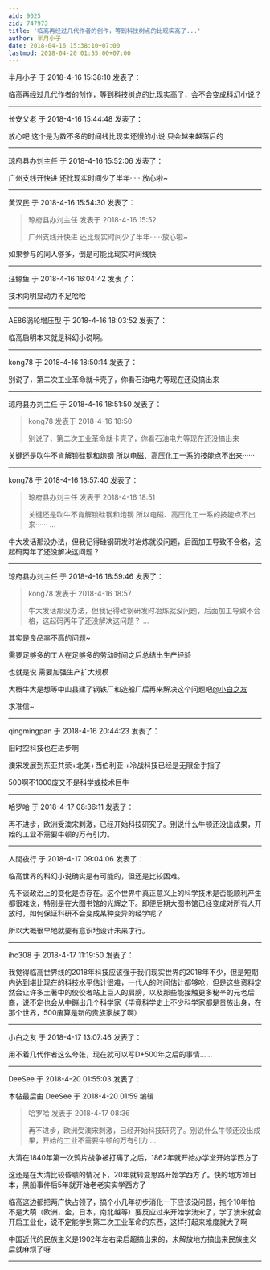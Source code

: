 ```yaml
---
aid: 9025
zid: 747973
title: '临高再经过几代作者的创作，等到科技树点的比现实高了...'
author: 半月小子
date: 2018-04-16 15:38:10+07:00
lastmod: 2018-04-20 01:55:00+07:00
---
```


半月小子 于 2018-4-16 15:38:10 发表了：

临高再经过几代作者的创作，等到科技树点的比现实高了，会不会变成科幻小说？

---------

长安父老 于 2018-4-16 15:44:48 发表了：

放心吧 这个是为数不多的时间线比现实还慢的小说 只会越来越落后的

---------

琼府县办刘主任 于 2018-4-16 15:52:06 发表了：

广州支线开快进 还比现实时间少了半年······放心啦~

---------

黄汉民 于 2018-4-16 15:54:30 发表了：

> 琼府县办刘主任 发表于 2018-4-16 15:52
> 
> 广州支线开快进 还比现实时间少了半年······放心啦~



如果参与的同人够多，倒是可能比现实时间线快

---------

汪鲸鱼 于 2018-4-16 16:04:42 发表了：

技术向明显动力不足哈哈

---------

AE86涡轮增压型 于 2018-4-16 18:03:52 发表了：

临高启明本来就是科幻小说啊。

---------

kong78 于 2018-4-16 18:50:14 发表了：

别说了，第二次工业革命就卡壳了，你看石油电力等现在还没搞出来

---------

琼府县办刘主任 于 2018-4-16 18:51:50 发表了：

> kong78 发表于 2018-4-16 18:50
> 
> 别说了，第二次工业革命就卡壳了，你看石油电力等现在还没搞出来



关键还是吹牛不肯解锁硅钢和炮钢 所以电磁、高压化工一系的技能点不出来······

---------

kong78 于 2018-4-16 18:57:40 发表了：

> 琼府县办刘主任 发表于 2018-4-16 18:51
> 
> 关键还是吹牛不肯解锁硅钢和炮钢 所以电磁、高压化工一系的技能点不出来······ ...



牛大发话那没办法，但我记得硅钢研发时冶炼就没问题，后面加工导致不合格，这起码两年了还没解决这问题？

---------

琼府县办刘主任 于 2018-4-16 18:59:46 发表了：

> kong78 发表于 2018-4-16 18:57
> 
> 牛大发话那没办法，但我记得硅钢研发时冶炼就没问题，后面加工导致不合格，这起码两年了还没解决这问题？ ...



其实是良品率不高的问题~

需要足够多的工人在足够多的劳动时间之后总结出生产经验

也就是说 需要加强生产扩大规模

大概牛大是想等中山县建了钢铁厂和造船厂后再来解决这个问题吧[@小白之友](https://bbs.northdy.com/home.php?mod=space&uid=76559)

求准信~

---------

qingmingpan 于 2018-4-16 20:44:23 发表了：

旧时空科技也在进步啊       

澳宋发展到东亚共荣+北美+西伯利亚 +冷战科技已经是无限金手指了 

500啊不1000废又不是科学或技术巨牛

---------

哈罗哈 于 2018-4-17 08:36:11 发表了：

再不进步，欧洲受澳宋刺激，已经开始科技研究了。别说什么牛顿还没出成果，开始的工业不需要牛顿的万有引力。

---------

人間夜行 于 2018-4-17 09:04:06 发表了：

临高世界的科幻小说确实是有可能的，但还是比较困难。

先不谈政治上的变化是否存在。这个世界中真正意义上的科学技术是否能顺利产生都很难说，特别是在大图书馆的光辉之下。即便后期大图书馆已经变成对所有人开放时，如何保证科研不会变成某种变异的经学呢？

所以大概很早地就要有意识地设计未来才行。

---------

ihc308 于 2018-4-17 11:19:50 发表了：

我觉得临高世界线的2018年科技应该强于我们现实世界的2018年不少，但是短期内达到堪比现在的科技水平估计很难，一代人的时间估计都够呛，但是这些资料定然会让许多土著中的佼佼者站上巨人的肩膀，以及那些能接触更多秘辛的元老后裔，说不定也会从中蹦出几个科学家（毕竟科学史上不少科学家都是贵族出身，在那个世界，500废算是新的贵族家族了啊）

---------

小白之友 于 2018-4-17 13:07:46 发表了：

用不着几代作者这么夸张，现在就可以写D+500年之后的事情……

---------

DeeSee 于 2018-4-20 01:55:03 发表了：

本帖最后由 DeeSee 于 2018-4-20 01:59 编辑 


> 
> 哈罗哈 发表于 2018-4-17 08:36
> 
> 再不进步，欧洲受澳宋刺激，已经开始科技研究了。别说什么牛顿还没出成果，开始的工业不需要牛顿的万有引力 ...



大清在1840年第一次鸦片战争被打痛了之后，1862年就开始办学堂开始学西方了

这还是在大清比较昏聩的情况下，20年就转变思路开始学西方了。快的地方如日本，黑船事件后5年就开始老老实实学西方了

临高这边都把两广快占领了，搞个小几年初步消化一下应该没问题，拖个10年怕不是大萌（欧洲，金，日本，南北越等）要反应过来开始学澳宋了，学了澳宋就会开启工业化，说不定能学到第二次工业革命的东西，这样打起来难度就大了啊

中国近代的民族主义是1902年左右梁启超搞出来的，未解放地方搞出来民族主义后就麻烦了呀

---------

